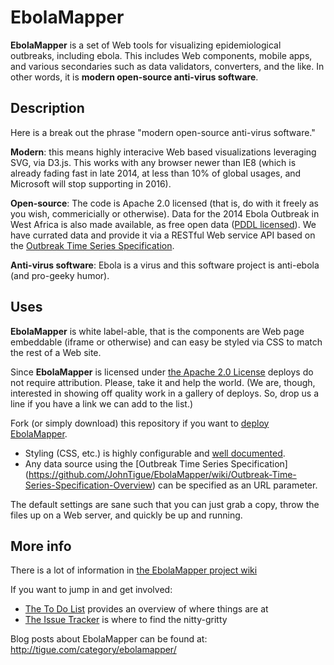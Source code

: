 EbolaMapper
===========

**EbolaMapper** is a set of Web tools for visualizing epidemiological outbreaks, including ebola. This includes Web components, mobile apps, and various secondaries such as data validators, converters, and the like. In other words, it is **modern open-source anti-virus software**. 

Description
-----------
Here is a break out the phrase "modern open-source anti-virus software."

**Modern**: this means highly interacive Web based visualizations leveraging SVG, via D3.js. This works with any browser newer than IE8 (which is already fading fast in late 2014, at less than 10% of global usages, and Microsoft will stop supporting in 2016).

**Open-source**: The code is Apache 2.0 licensed (that is, do with it freely as you wish, commericially or otherwise). Data for the 2014 Ebola Outbreak in West Africa is also made available, as free open data ([PDDL licensed](http://opendatacommons.org/licenses/pddl/)). We have currated data and provide it via a RESTful Web service API based on the [Outbreak Time Series Specification](https://github.com/JohnTigue/EbolaMapper/wiki/Outbreak-Time-Series-Specification-Overview).

**Anti-virus software**: Ebola is a virus and this software project is anti-ebola (and pro-geeky humor).

Uses
------
**EbolaMapper** is white label-able, that is the components are Web page embeddable (iframe or otherwise) and can easy be styled via CSS to match the rest of a Web site. 

Since **EbolaMapper** is licensed under [the Apache 2.0 License](http://www.apache.org/licenses/LICENSE-2.0.html) deploys do not require attribution. Please, take it and help the world. (We are, though, interested in showing off quality work in a gallery of deploys. So, drop us a line if you have a link we can add to the list.)

Fork (or simply download) this repository if you want to [deploy EbolaMapper](https://github.com/JohnTigue/EbolaMapper/wiki/Deployment-HOWTO). 
- Styling (CSS, etc.) is highly configurable and [well documented](https://github.com/JohnTigue/EbolaMapper/wiki/White-Label). 
- Any data source using the [Outbreak Time Series Specification] (https://github.com/JohnTigue/EbolaMapper/wiki/Outbreak-Time-Series-Specification-Overview) can be specified as an URL parameter.

The default settings are sane such that you can just grab a copy, throw the files up on a Web server, and quickly be up and running.

More info
---------
There is a lot of information in [the EbolaMapper project wiki](https://github.com/JohnTigue/EbolaMapper/wiki)

If you want to jump in and get involved:  
- [The To Do List](https://github.com/JohnTigue/EbolaMapper/wiki/To-Do-List) provides an overview of where things are at  
- [The Issue Tracker](https://github.com/JohnTigue/EbolaMapper/issues) is where to find the nitty-gritty

Blog posts about EbolaMapper can be found at:  
http://tigue.com/category/ebolamapper/

